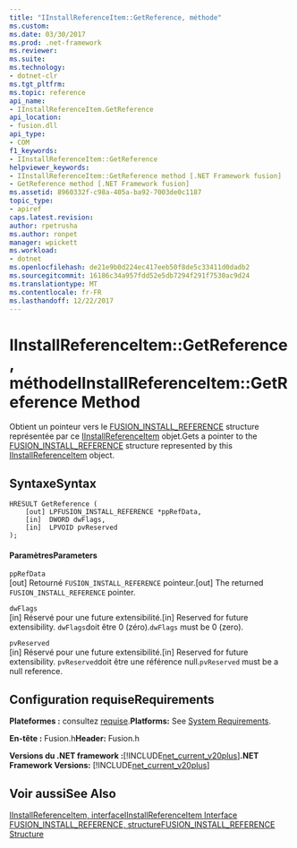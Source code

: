 ```yaml
---
title: "IInstallReferenceItem::GetReference, méthode"
ms.custom: 
ms.date: 03/30/2017
ms.prod: .net-framework
ms.reviewer: 
ms.suite: 
ms.technology:
- dotnet-clr
ms.tgt_pltfrm: 
ms.topic: reference
api_name:
- IInstallReferenceItem.GetReference
api_location:
- fusion.dll
api_type:
- COM
f1_keywords:
- IInstallReferenceItem::GetReference
helpviewer_keywords:
- IInstallReferenceItem::GetReference method [.NET Framework fusion]
- GetReference method [.NET Framework fusion]
ms.assetid: 8960332f-c98a-405a-ba92-7003de0c1187
topic_type:
- apiref
caps.latest.revision: 
author: rpetrusha
ms.author: ronpet
manager: wpickett
ms.workload:
- dotnet
ms.openlocfilehash: de21e9b0d224ec417eeb50f8de5c33411d0dadb2
ms.sourcegitcommit: 16186c34a957fdd52e5db7294f291f7530ac9d24
ms.translationtype: MT
ms.contentlocale: fr-FR
ms.lasthandoff: 12/22/2017
---
```

# <a name="iinstallreferenceitemgetreference-method"></a><span data-ttu-id="f738b-102">IInstallReferenceItem::GetReference, méthode</span><span class="sxs-lookup"><span data-stu-id="f738b-102">IInstallReferenceItem::GetReference Method</span></span>
<span data-ttu-id="f738b-103">Obtient un pointeur vers le [FUSION_INSTALL_REFERENCE](../../../../docs/framework/unmanaged-api/fusion/fusion-install-reference-structure.md) structure représentée par ce [IInstallReferenceItem](../../../../docs/framework/unmanaged-api/fusion/iinstallreferenceitem-interface.md) objet.</span><span class="sxs-lookup"><span data-stu-id="f738b-103">Gets a pointer to the [FUSION_INSTALL_REFERENCE](../../../../docs/framework/unmanaged-api/fusion/fusion-install-reference-structure.md) structure represented by this [IInstallReferenceItem](../../../../docs/framework/unmanaged-api/fusion/iinstallreferenceitem-interface.md) object.</span></span>  
  
## <a name="syntax"></a><span data-ttu-id="f738b-104">Syntaxe</span><span class="sxs-lookup"><span data-stu-id="f738b-104">Syntax</span></span>  
  
```  
HRESULT GetReference (  
    [out] LPFUSION_INSTALL_REFERENCE *ppRefData,  
    [in]  DWORD dwFlags,  
    [in]  LPVOID pvReserved  
);  
```  
  
#### <a name="parameters"></a><span data-ttu-id="f738b-105">Paramètres</span><span class="sxs-lookup"><span data-stu-id="f738b-105">Parameters</span></span>  
 `ppRefData`  
 <span data-ttu-id="f738b-106">[out] Retourné `FUSION_INSTALL_REFERENCE` pointeur.</span><span class="sxs-lookup"><span data-stu-id="f738b-106">[out] The returned `FUSION_INSTALL_REFERENCE` pointer.</span></span>  
  
 `dwFlags`  
 <span data-ttu-id="f738b-107">[in] Réservé pour une future extensibilité.</span><span class="sxs-lookup"><span data-stu-id="f738b-107">[in] Reserved for future extensibility.</span></span> <span data-ttu-id="f738b-108">`dwFlags`doit être 0 (zéro).</span><span class="sxs-lookup"><span data-stu-id="f738b-108">`dwFlags` must be 0 (zero).</span></span>  
  
 `pvReserved`  
 <span data-ttu-id="f738b-109">[in] Réservé pour une future extensibilité.</span><span class="sxs-lookup"><span data-stu-id="f738b-109">[in] Reserved for future extensibility.</span></span> <span data-ttu-id="f738b-110">`pvReserved`doit être une référence null.</span><span class="sxs-lookup"><span data-stu-id="f738b-110">`pvReserved` must be a null reference.</span></span>  
  
## <a name="requirements"></a><span data-ttu-id="f738b-111">Configuration requise</span><span class="sxs-lookup"><span data-stu-id="f738b-111">Requirements</span></span>  
 <span data-ttu-id="f738b-112">**Plateformes :** consultez [requise](../../../../docs/framework/get-started/system-requirements.md).</span><span class="sxs-lookup"><span data-stu-id="f738b-112">**Platforms:** See [System Requirements](../../../../docs/framework/get-started/system-requirements.md).</span></span>  
  
 <span data-ttu-id="f738b-113">**En-tête :** Fusion.h</span><span class="sxs-lookup"><span data-stu-id="f738b-113">**Header:** Fusion.h</span></span>  
  
 <span data-ttu-id="f738b-114">**Versions du .NET framework :**[!INCLUDE[net_current_v20plus](../../../../includes/net-current-v20plus-md.md)]</span><span class="sxs-lookup"><span data-stu-id="f738b-114">**.NET Framework Versions:** [!INCLUDE[net_current_v20plus](../../../../includes/net-current-v20plus-md.md)]</span></span>  
  
## <a name="see-also"></a><span data-ttu-id="f738b-115">Voir aussi</span><span class="sxs-lookup"><span data-stu-id="f738b-115">See Also</span></span>  
 [<span data-ttu-id="f738b-116">IInstallReferenceItem, interface</span><span class="sxs-lookup"><span data-stu-id="f738b-116">IInstallReferenceItem Interface</span></span>](../../../../docs/framework/unmanaged-api/fusion/iinstallreferenceitem-interface.md)  
 [<span data-ttu-id="f738b-117">FUSION_INSTALL_REFERENCE, structure</span><span class="sxs-lookup"><span data-stu-id="f738b-117">FUSION_INSTALL_REFERENCE Structure</span></span>](../../../../docs/framework/unmanaged-api/fusion/fusion-install-reference-structure.md)
